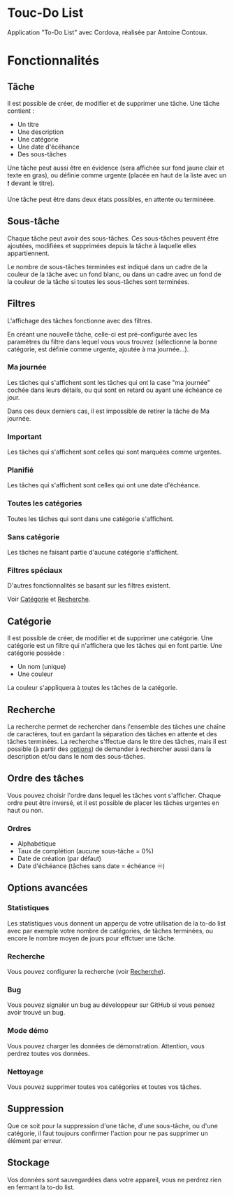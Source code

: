 # Touc-Do List
Application "To-Do List" avec Cordova, réalisée par Antoine Contoux.

# Fonctionnalités
## Tâche
Il est possible de créer, de modifier et de supprimer une tâche.
Une tâche contient :
* Un titre
* Une description
* Une catégorie
* Une date d'écéhance
* Des sous-tâches

Une tâche peut aussi être en évidence (sera affichée sur fond jaune clair et texte en gras), ou définie comme urgente (placée en haut de la liste avec un ❗ devant le titre).

Une tâche peut être dans deux états possibles, en attente ou terminéee.

## Sous-tâche
Chaque tâche peut avoir des sous-tâches. Ces sous-tâches peuvent être ajoutées, modifiées et supprimées depuis la tâche à laquelle elles appartiennent.

Le nombre de sous-tâches terminées est indiqué dans un cadre de la couleur de la tâche avec un fond blanc, ou dans un cadre avec un fond de la couleur de la tâche si toutes les sous-tâches sont terminées.

## Filtres
L'affichage des tâches fonctionne avec des filtres.

En créant une nouvelle tâche, celle-ci est pré-configurée avec les paramètres du filtre dans lequel vous vous trouvez (sélectionne la bonne catégorie, est définie comme urgente, ajoutée à ma journée...).
### Ma journée
Les tâches qui s'affichent sont les tâches qui ont la case "ma journée" cochée dans leurs détails, ou qui sont en retard ou ayant une échéance ce jour.

Dans ces deux derniers cas, il est impossible de retirer la tâche de Ma journée.

### Important
Les tâches qui s'affichent sont celles qui sont marquées comme urgentes.

### Planifié
Les tâches qui s'affichent sont celles qui ont une date d'échéance.

### Toutes les catégories
Toutes les tâches qui sont dans une catégorie s'affichent.

### Sans catégorie
Les tâches ne faisant partie d'aucune catégorie s'affichent.

### Filtres spéciaux
D'autres fonctionnalités se basant sur les filtres existent.

Voir [Catégorie](#cat%C3%A9gorie) et [Recherche](#recherche).

## Catégorie
Il est possible de créer, de modifier et de supprimer une catégorie.
Une catégorie est un filtre qui n'affichera que les tâches qui en font partie.
Une catégorie possède :
* Un nom (unique)
* Une couleur

La couleur s'appliquera à toutes les tâches de la catégorie.

## Recherche
La recherche permet de rechercher dans l'ensemble des tâches une chaîne de caractères, tout en gardant la séparation des tâches en attente et des tâches terminées. La recherche s'ffectue dans le titre des tâches, mais il est possible (à partir des [options](#options)) de demander à rechercher aussi dans la description et/ou dans le nom des sous-tâches.

## Ordre des tâches
Vous pouvez choisir l'ordre dans lequel les tâches vont s'afficher. Chaque ordre peut être inversé, et il est possible de placer les tâches urgentes en haut ou non.
### Ordres
* Alphabétique
* Taux de complétion (aucune sous-tâche = 0%)
* Date de création (par défaut)
* Date d'échéance (tâches sans date = échéance ♾️)

## Options avancées
### Statistiques
Les statistiques vous donnent un apperçu de votre utilisation de la to-do list avec par exemple votre nombre de catégories, de tâches terminées, ou encore le nombre moyen de jours pour effctuer une tâche.

### Recherche
Vous pouvez configurer la recherche (voir [Recherche](#recherche)).

### Bug
Vous pouvez signaler un bug au développeur sur GitHub si vous pensez avoir trouvé un bug.

### Mode démo
Vous pouvez charger les données de démonstration. Attention, vous perdrez toutes vos données.

### Nettoyage
Vous pouvez supprimer toutes vos catégories et toutes vos tâches.

## Suppression
Que ce soit pour la suppression d'une tâche, d'une sous-tâche, ou d'une catégorie, il faut toujours confirmer l'action pour ne pas supprimer un élément par erreur.

## Stockage
Vos données sont sauvegardées dans votre appareil, vous ne perdrez rien en fermant la to-do list.